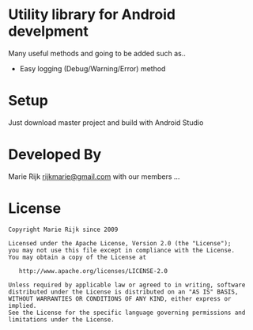# Utility library for Android develpment

 Many useful methods and going to be added
 such as..

- Easy logging (Debug/Warning/Error) method


# Setup
Just download master project and build with Android Studio


# Developed By
Marie Rijk <rijkmarie@gmail.com>
with our members ...

# License

    Copyright Marie Rijk since 2009

    Licensed under the Apache License, Version 2.0 (the "License");
    you may not use this file except in compliance with the License.
    You may obtain a copy of the License at

       http://www.apache.org/licenses/LICENSE-2.0

    Unless required by applicable law or agreed to in writing, software
    distributed under the License is distributed on an "AS IS" BASIS,
    WITHOUT WARRANTIES OR CONDITIONS OF ANY KIND, either express or implied.
    See the License for the specific language governing permissions and
    limitations under the License.


